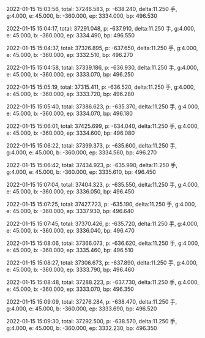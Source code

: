 2022-01-15 15:03:56, total: 37246.583, p: -638.240, delta:11.250 手, g:4.000, e: 45.000, b: -360.000, ep: 3334.000, bp: 496.530

2022-01-15 15:04:17, total: 37291.048, p: -637.910, delta:11.250 手, g:4.000, e: 45.000, b: -360.000, ep: 3334.490, bp: 496.550

2022-01-15 15:04:37, total: 37326.895, p: -637.650, delta:11.250 手, g:4.000, e: 45.000, b: -360.000, ep: 3332.510, bp: 496.270

2022-01-15 15:04:58, total: 37339.186, p: -636.930, delta:11.250 手, g:4.000, e: 45.000, b: -360.000, ep: 3333.070, bp: 496.250

2022-01-15 15:05:19, total: 37315.411, p: -636.520, delta:11.250 手, g:4.000, e: 45.000, b: -360.000, ep: 3333.720, bp: 496.280

2022-01-15 15:05:40, total: 37386.623, p: -635.370, delta:11.250 手, g:4.000, e: 45.000, b: -360.000, ep: 3334.070, bp: 496.180

2022-01-15 15:06:01, total: 37425.699, p: -634.040, delta:11.250 手, g:4.000, e: 45.000, b: -360.000, ep: 3334.600, bp: 496.080

2022-01-15 15:06:22, total: 37399.373, p: -635.600, delta:11.250 手, g:4.000, e: 45.000, b: -360.000, ep: 3334.560, bp: 496.270

2022-01-15 15:06:42, total: 37434.923, p: -635.990, delta:11.250 手, g:4.000, e: 45.000, b: -360.000, ep: 3335.610, bp: 496.450

2022-01-15 15:07:04, total: 37404.323, p: -635.550, delta:11.250 手, g:4.000, e: 45.000, b: -360.000, ep: 3336.050, bp: 496.450

2022-01-15 15:07:25, total: 37427.723, p: -635.190, delta:11.250 手, g:4.000, e: 45.000, b: -360.000, ep: 3337.930, bp: 496.640

2022-01-15 15:07:45, total: 37370.426, p: -635.720, delta:11.250 手, g:4.000, e: 45.000, b: -360.000, ep: 3336.040, bp: 496.470

2022-01-15 15:08:06, total: 37366.073, p: -636.620, delta:11.250 手, g:4.000, e: 45.000, b: -360.000, ep: 3335.460, bp: 496.510

2022-01-15 15:08:27, total: 37306.673, p: -637.890, delta:11.250 手, g:4.000, e: 45.000, b: -360.000, ep: 3333.790, bp: 496.460

2022-01-15 15:08:48, total: 37288.223, p: -637.730, delta:11.250 手, g:4.000, e: 45.000, b: -360.000, ep: 3333.070, bp: 496.350

2022-01-15 15:09:09, total: 37276.284, p: -638.470, delta:11.250 手, g:4.000, e: 45.000, b: -360.000, ep: 3333.690, bp: 496.520

2022-01-15 15:09:30, total: 37292.500, p: -638.570, delta:11.250 手, g:4.000, e: 45.000, b: -360.000, ep: 3332.230, bp: 496.350